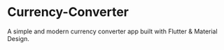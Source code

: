 # Currency-Converter
A simple and modern currency converter app built with Flutter &amp; Material Design.
